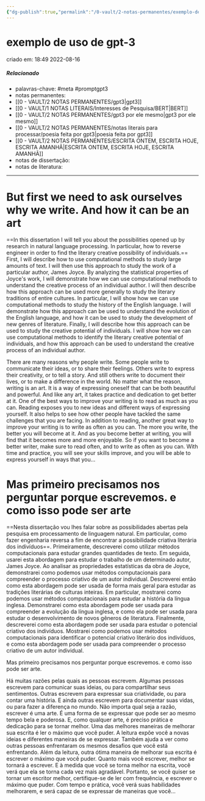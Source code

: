```yaml
---
{"dg-publish":true,"permalink":"/0-vault/2-notas-permanentes/exemplo-de-uso-de-gpt-3/","tags":["permanente","meta","promptgpt3"],"dgHomeLink":true,"dgShowLocalGraph":true,"dgShowFileTree":true,"dgEnableSearch":true,"noteIcon":""}
---
```


# exemplo de uso de gpt-3
criado em: 18:49 2022-08-16

##### Relacionado
- palavras-chave: #meta #promptgpt3  
- notas permanentes: 
- [[0 - VAULT/2 NOTAS PERMANENTES/gpt3\|gpt3]]
- [[0 - VAULT/1 NOTAS LITERAIS/Interesses de Pesquisa/BERT\|BERT]]
- [[0 - VAULT/2 NOTAS PERMANENTES/gpt3 por ele mesmo\|gpt3 por ele mesmo]]
- [[0 - VAULT/2 NOTAS PERMANENTES/notas literais para processar/poesia feita por gpt3\|poesia feita por gpt3]]
- [[0 - VAULT/2 NOTAS PERMANENTES/ESCRITA ONTEM, ESCRITA HOJE, ESCRITA AMANHÃ\|ESCRITA ONTEM, ESCRITA HOJE, ESCRITA AMANHÃ]]
- notas de dissertação:
- notas de literatura: 

---

# But first we need to ask ourselves why we write. And how it can be an art

==In this dissertation I will tell you about the possibilities opened up by research in natural language processing. In particular, how to reverse engineer in order to find the literary creative possibility of individuals.== First, I will describe how to use computational methods to study large amounts of text. I will then use this approach to study the work of a particular author, James Joyce. By analyzing the statistical properties of Joyce's work, I will demonstrate how we can use computational methods to understand the creative process of an individual author. I will then describe how this approach can be used more generally to study the literary traditions of entire cultures. In particular, I will show how we can use computational methods to study the history of the English language. I will demonstrate how this approach can be used to understand the evolution of the English language, and how it can be used to study the development of new genres of literature. Finally, I will describe how this approach can be used to study the creative potential of individuals. I will show how we can use computational methods to identify the literary creative potential of individuals, and how this approach can be used to understand the creative process of an individual author.

There are many reasons why people write. Some people write to communicate their ideas, or to share their feelings. Others write to express their creativity, or to tell a story. And still others write to document their lives, or to make a difference in the world. No matter what the reason, writing is an art. It is a way of expressing oneself that can be both beautiful and powerful. And like any art, it takes practice and dedication to get better at it. One of the best ways to improve your writing is to read as much as you can. Reading exposes you to new ideas and different ways of expressing yourself. It also helps to see how other people have tackled the same challenges that you are facing. In addition to reading, another great way to improve your writing is to write as often as you can. The more you write, the better you will become at it. And as you become better at writing, you will find that it becomes more and more enjoyable. So if you want to become a better writer, make sure to read often, and to write as often as you can. With time and practice, you will see your skills improve, and you will be able to express yourself in ways that you…

# Mas primeiro precisamos nos perguntar porque escrevemos. e como isso pode ser arte

==Nesta dissertação vou lhes falar sobre as possibilidades abertas pela pesquisa em processamento de linguagem natural. Em particular, como fazer engenharia reversa a fim de encontrar a possibilidade criativa literária dos indivíduos==. 
Primeiramente, descreverei como utilizar métodos computacionais para estudar grandes quantidades de texto. Em seguida, usarei esta abordagem para estudar o trabalho de um determinado autor, James Joyce. Ao analisar as propriedades estatísticas da obra de Joyce, demonstrarei como podemos usar métodos computacionais para compreender o processo criativo de um autor individual. 
Descreverei então como esta abordagem pode ser usada de forma mais geral para estudar as tradições literárias de culturas inteiras. Em particular, mostrarei como podemos usar métodos computacionais para estudar a história da língua inglesa. Demonstrarei como esta abordagem pode ser usada para compreender a evolução da língua inglesa, e como ela pode ser usada para estudar o desenvolvimento de novos gêneros de literatura. 
Finalmente, descreverei como esta abordagem pode ser usada para estudar o potencial criativo dos indivíduos. Mostrarei como podemos usar métodos computacionais para identificar o potencial criativo literário dos indivíduos, e como esta abordagem pode ser usada para compreender o processo criativo de um autor individual.

Mas primeiro precisamos nos perguntar porque escrevemos. e como isso pode ser arte. 

Há muitas razões pelas quais as pessoas escrevem. Algumas pessoas escrevem para comunicar suas ideias, ou para compartilhar seus sentimentos. Outras escrevem para expressar sua criatividade, ou para contar uma história. E ainda outras escrevem para documentar suas vidas, ou para fazer a diferença no mundo. Não importa qual seja a razão, escrever é uma arte. É uma forma de se expressar que pode ser ao mesmo tempo bela e poderosa. E, como qualquer arte, é preciso prática e dedicação para se tornar melhor. Uma das melhores maneiras de melhorar sua escrita é ler o máximo que você puder. A leitura expõe você a novas ideias e diferentes maneiras de se expressar. Também ajuda a ver como outras pessoas enfrentaram os mesmos desafios que você está enfrentando. Além da leitura, outra ótima maneira de melhorar sua escrita é escrever o máximo que você puder. Quanto mais você escrever, melhor se tornará a escrever. E à medida que você se torna melhor na escrita, você verá que ela se torna cada vez mais agradável. Portanto, se você quiser se tornar um escritor melhor, certifique-se de ler com frequência, e escrever o máximo que puder. Com tempo e prática, você verá suas habilidades melhorarem, e será capaz de se expressar de maneiras que você…


